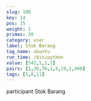 ```yaml
---
slug: 100
key: 14
pos: 15
weight: 1
primes: 30
category: user
label: Stok Barang
tag_name: ubuntu
run_time: /bin/python
value: [541,5,1,1]
pairs: [1,30,70,1,4,10,1,400]
tags: [5,8,11]
---
```

participant Stok Barang

